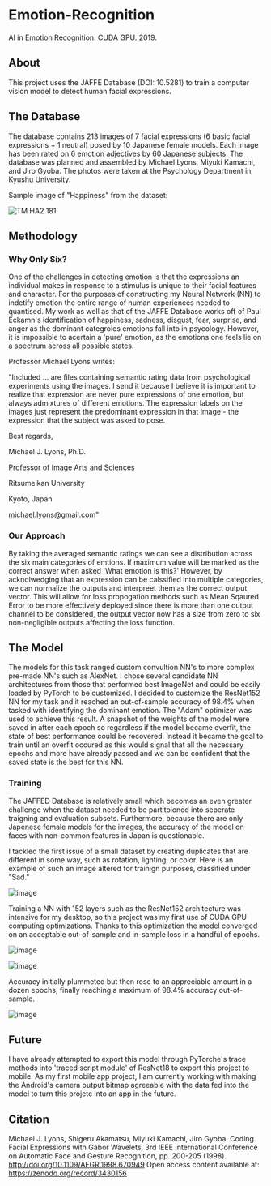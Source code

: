 # Emotion-Recognition
AI in Emotion Recognition. CUDA GPU. 2019.

## About
This project uses the JAFFE Database (DOI: 10.5281) to train a computer vision model to detect human facial expressions.

## The Database
The database contains 213 images of 7 facial expressions (6 basic facial expressions + 1 neutral) posed by 10 Japanese female models. Each image has been rated on 6 emotion adjectives by 60 Japanese subjects. The database was planned and assembled by Michael Lyons, Miyuki Kamachi, and Jiro Gyoba. The photos were taken at the Psychology Department in Kyushu University.

Sample image of "Happiness" from the dataset:

![TM HA2 181](https://user-images.githubusercontent.com/44657125/142353552-8557ce46-833c-4e11-b3f8-e3a0853b0f59.jpg)

## Methodology
### Why Only Six?
One of the challenges in detecting emotion is that the expressions an individual makes in response to a stimulus is unique to their facial features and character. For the purposes of constructing my Neural Network (NN) to indetify emotion the entire range of human experiences needed to quantised. My work as well as that of the JAFFE Database works off of Paul Eckamn's identification of happiness, sadness, disgust, fear, surprise, and anger as the dominant categroies emotions fall into in psycology. However, it is impossible to acertain a 'pure' emotion, as the emotions one feels lie on a spectrum across all possible states. 

Professor Michael Lyons writes:

"Included ... are files containing semantic rating data from
psychological experiments using the images. I send it because I
believe it is important to realize that expression are never pure
expressions of one emotion, but always admixtures of different
emotions. The expression labels on the images just represent the
predominant expression in that image - the expression that the subject
was asked to pose.

Best regards,

Michael J. Lyons, Ph.D.

Professor of Image Arts and Sciences

Ritsumeikan University

Kyoto, Japan

michael.lyons@gmail.com"

  
### Our Approach

By taking the averaged semantic ratings we can see a distribution across the six main categories of emtions. If maximum value will be marked as the correct answer when asked 'What emotion is this?' However, by acknolwedging that an expression can be calssified into multiple categories, we can normalize the outputs and interpreet them as the correct output vector. This will allow for loss propogation methods such as Mean Sqaured Error to be more effectively deployed since there is more than one output channel to be considered, the output vector now has a size from zero to six non-negligible outputs affecting the loss function.

## The Model
The models for this task ranged custom convultion NN's to more complex pre-made NN's such as AlexNet. I chose several candidate NN architectures from those that performed best ImageNet and could be easily loaded by PyTorch to be customized. I decided to customize the ResNet152 NN for my task and it reached an out-of-sample accuracy of 98.4% when tasked with identifying the dominant emotion. The "Adam" optimizer was used to achieve this result. A snapshot of the weights of the model were saved in after each epoch so regardless if the model became overfit, the state of best performance could be recovered. Instead it became the goal to train until an overfit occured as this would signal that all the necessary epochs and more have already passed and we can be confident that the saved state is the best for this NN.

### Training
The JAFFED Database is relatively small which becomes an even greater challenge when the dataset needed to be partitoioned into seperate traigning and evaluation subsets. Furthermore, because there are only Japenese female models for the images, the accuracy of the model on faces with non-common features in Japan is questionable.

I tackled the first issue of a small dataset by creating duplicates that are different in some way, such as rotation, lighting, or color.
Here is an example of such an image altered for trainign purposes, classified under "Sad."

![image](https://user-images.githubusercontent.com/44657125/142353602-8b88f419-f185-4b52-b114-f6e04e5c1ffa.png)

Training a NN with 152 layers such as the ResNet152 architecture was intensive for my desktop, so this project was my first use of CUDA GPU computing optimizations.
Thanks to this optimization the model converged on an acceptable out-of-sample and in-sample loss in a handful of epochs.

![image](https://user-images.githubusercontent.com/44657125/142354066-304e2c9a-daa2-4829-937a-aa22123dcd2c.png)

![image](https://user-images.githubusercontent.com/44657125/142354074-5a5872be-f0eb-439c-ad74-716904390fe4.png)

Accuracy initially plummeted but then rose to an appreciable amount in a dozen epochs, finally reaching a maximum of 98.4% accuracy out-of-sample.

![image](https://user-images.githubusercontent.com/44657125/142354262-2f01898b-1951-44fd-ae73-783f8af9be9a.png)

## Future
I have already attempted to export this model through PyTorche's trace methods into 'traced script module' of ResNet18 to export this project to mobile.
As my first mobile app project, I am currently working with making the Android's camera output bitmap agreeable with the data fed into the model to turn this projetc into an app in the future.

## Citation
Michael J. Lyons, Shigeru Akamatsu, Miyuki Kamachi, Jiro Gyoba.
Coding Facial Expressions with Gabor Wavelets, 3rd IEEE International Conference on Automatic Face and Gesture Recognition, pp. 200-205 (1998).
http://doi.org/10.1109/AFGR.1998.670949
Open access content available at: https://zenodo.org/record/3430156
